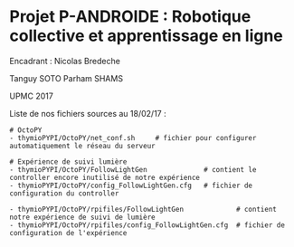 # Projet P-ANDROIDE : Robotique collective et apprentissage en ligne 
Encadrant : Nicolas Bredeche

Tanguy SOTO
Parham SHAMS

UPMC 2017


Liste de nos fichiers sources au 18/02/17 :

	# OctoPY 
	- thymioPYPI/OctoPY/net_conf.sh		# fichier pour configurer automatiquement le réseau du serveur

	# Expérience de suivi lumière
	- thymioPYPI/OctoPY/FollowLightGen				# contient le controller encore inutilisé de notre expérience
	- thymioPYPI/OctoPY/config_FollowLightGen.cfg 	# fichier de configuration du controller
	
	- thymioPYPI/OctoPY/rpifiles/FollowLightGen				# contient notre expérience de suivi de lumière
	- thymioPYPI/OctoPY/rpifiles/config_FollowLightGen.cfg	# fichier de configuration de l'expérience
